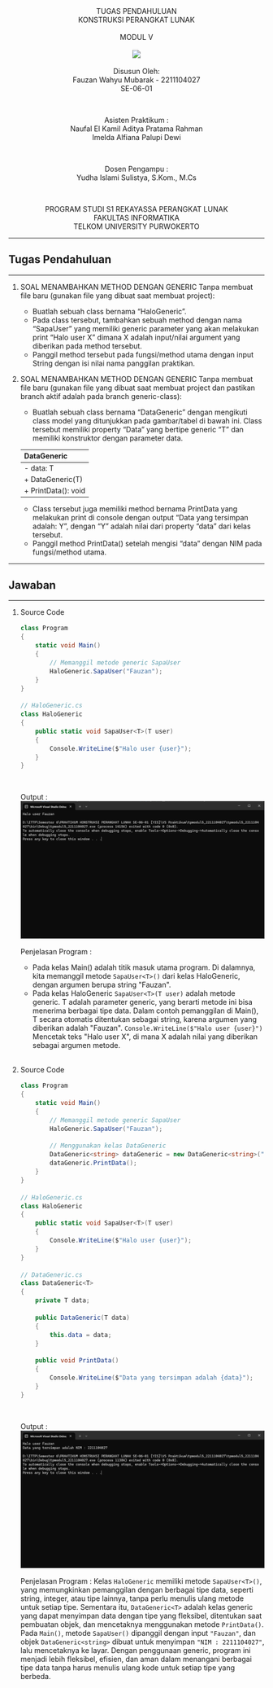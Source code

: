 <div align="center">
TUGAS PENDAHULUAN <br>
KONSTRUKSI PERANGKAT LUNAK <br>
<br>
MODUL V <br>
<!-- JUDUL -->
 <br>

<img src="https://lac.telkomuniversity.ac.id/wp-content/uploads/2021/01/cropped-1200px-Telkom_University_Logo.svg-270x270.png" width="250px">

<br>

Disusun Oleh: <br>
Fauzan Wahyu Mubarak - 2211104027 <br>
SE-06-01 <br>

<br>

Asisten Praktikum : <br>
Naufal El Kamil Aditya Pratama Rahman <br>
Imelda Alfiana Palupi Dewi <br>

<br>

Dosen Pengampu : <br>
Yudha Islami Sulistya, S.Kom., M.Cs <br>

<br>

PROGRAM STUDI S1 REKAYASSA PERANGKAT LUNAK <br>
FAKULTAS INFORMATIKA <br> 
TELKOM UNIVERSITY PURWOKERTO <br>

</div>


---
## Tugas Pendahuluan
---

1. SOAL MENAMBAHKAN METHOD DENGAN GENERIC
Tanpa membuat file baru (gunakan file yang dibuat saat membuat project):

    - Buatlah sebuah class bernama “HaloGeneric”.
    - Pada class tersebut, tambahkan sebuah method dengan nama “SapaUser” yang memiliki generic parameter yang akan melakukan print “Halo user X” dimana X adalah input/nilai argument yang diberikan pada method tersebut.
    - Panggil method tersebut pada fungsi/method utama dengan input String dengan isi nilai nama panggilan praktikan.

2. SOAL MENAMBAHKAN METHOD DENGAN GENERIC
Tanpa membuat file baru (gunakan file yang dibuat saat membuat project dan pastikan branch aktif adalah pada branch generic-class):
    - Buatlah sebuah class bernama “DataGeneric” dengan mengikuti class model yang ditunjukkan pada gambar/tabel di bawah ini. Class tersebut memiliki property “Data” yang bertipe generic “T” dan memiliki konstruktor dengan parameter data.

    | DataGeneric         |
    |---------------------|
    | - data: T           |
    | + DataGeneric(T)    |
    | + PrintData(): void |

    - Class tersebut juga memiliki method bernama PrintData yang melakukan print di console dengan output “Data yang tersimpan adalah: Y”, dengan “Y” adalah nilai dari property “data” dari kelas tersebut.
    - Panggil method PrintData() setelah mengisi “data” dengan NIM pada fungsi/method utama.

---
## Jawaban 
---

1. Source Code 

    ```c#
    class Program
    {
        static void Main()
        {
            // Memanggil metode generic SapaUser
            HaloGeneric.SapaUser("Fauzan");
        }
    }

    // HaloGeneric.cs
    class HaloGeneric
    {
        public static void SapaUser<T>(T user)
        {
            Console.WriteLine($"Halo user {user}");
        }
    }
    ```
    <br>

    Output :
    ![TP_SC_SS](/05_Generics/img/TP1.png)
    <br>

    Penjelasan Program :
    - Pada kelas Main() adalah titik masuk utama program. Di dalamnya, kita memanggil metode `SapaUser<T>()` dari kelas HaloGeneric, dengan argumen berupa string "Fauzan".
    - Pada kelas HaloGeneric `SapaUser<T>(T user)` adalah metode generic. T adalah parameter generic, yang berarti metode ini bisa menerima berbagai tipe data. Dalam contoh pemanggilan di Main(), T secara otomatis ditentukan sebagai string, karena argumen yang diberikan adalah "Fauzan". `Console.WriteLine($"Halo user {user}")` Mencetak teks "Halo user X", di mana X adalah nilai yang diberikan sebagai argumen metode.
    <br>

2. Source Code 

    ```c#
    class Program
    {
        static void Main()
        {
            // Memanggil metode generic SapaUser
            HaloGeneric.SapaUser("Fauzan");

            // Menggunakan kelas DataGeneric
            DataGeneric<string> dataGeneric = new DataGeneric<string>("NIM : 2211104027");
            dataGeneric.PrintData();
        }
    }

    // HaloGeneric.cs
    class HaloGeneric
    {
        public static void SapaUser<T>(T user)
        {
            Console.WriteLine($"Halo user {user}");
        }
    }

    // DataGeneric.cs
    class DataGeneric<T>
    {
        private T data;

        public DataGeneric(T data)
        {
            this.data = data;
        }

        public void PrintData()
        {
            Console.WriteLine($"Data yang tersimpan adalah {data}");
        }
    }
    
    ```
    <br>

    Output :
    ![TP_SC_SS](/05_Generics/img/TP2.png)
    <br>

    Penjelasan Program :
     Kelas `HaloGeneric` memiliki metode `SapaUser<T>()`, yang memungkinkan pemanggilan dengan berbagai tipe data, seperti string, integer, atau tipe lainnya, tanpa perlu menulis ulang metode untuk setiap tipe. Sementara itu, `DataGeneric<T>` adalah kelas generic yang dapat menyimpan data dengan tipe yang fleksibel, ditentukan saat pembuatan objek, dan mencetaknya menggunakan metode `PrintData()`. Pada `Main()`, metode `SapaUser()` dipanggil dengan input `"Fauzan"`, dan objek `DataGeneric<string>` dibuat untuk menyimpan `"NIM : 2211104027"`, lalu mencetaknya ke layar. Dengan penggunaan generic, program ini menjadi lebih fleksibel, efisien, dan aman dalam menangani berbagai tipe data tanpa harus menulis ulang kode untuk setiap tipe yang berbeda.
    <br>